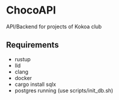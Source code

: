 # ChocoAPI

API/Backend for projects of Kokoa club

## Requirements

- rustup
- lld
- clang
- docker
- cargo install sqlx
- postgres running (use scripts/init_db.sh)
